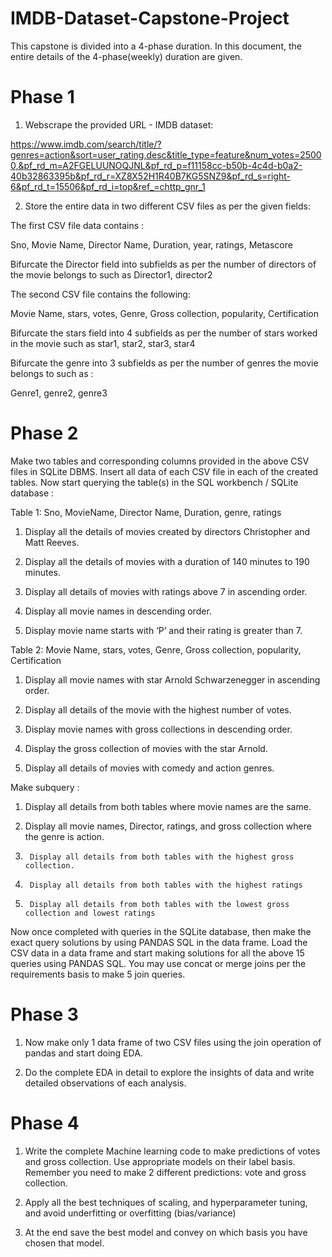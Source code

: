 # IMDB-Dataset-Capstone-Project


This capstone is divided into a 4-phase duration. In this document, the entire details of the 4-phase(weekly) duration are given.



# Phase 1

1) Webscrape the provided URL  - IMDB dataset:

https://www.imdb.com/search/title/?genres=action&sort=user_rating,desc&title_type=feature&num_votes=25000,&pf_rd_m=A2FGELUUNOQJNL&pf_rd_p=f11158cc-b50b-4c4d-b0a2-40b32863395b&pf_rd_r=XZ8X52H1R40B7KG5SNZ9&pf_rd_s=right-6&pf_rd_t=15506&pf_rd_i=top&ref_=chttp_gnr_1

2) Store the entire data in two different CSV files as per the given fields:

The first CSV file data contains :

Sno, Movie Name, Director Name, Duration, year, ratings, Metascore

Bifurcate the Director field into subfields as per the number of directors of the movie belongs to such as Director1, director2

The second CSV file contains the following:

Movie Name, stars, votes, Genre, Gross collection, popularity, Certification

Bifurcate the stars field into 4 subfields as per the number of stars worked in the movie such as star1, star2, star3, star4

Bifurcate the genre into 3 subfields as per the number of genres the movie belongs to such as :

Genre1, genre2, genre3

# Phase 2

Make two tables and corresponding columns provided in the above CSV files in SQLite DBMS. Insert all data of each CSV file in each of the created tables. Now start querying the table(s) in the  SQL workbench / SQLite database :

Table 1: Sno, MovieName, Director Name, Duration, genre, ratings

1)  Display all the details of movies created by directors Christopher and Matt Reeves.

2) Display all the details of movies with a duration of 140 minutes to 190 minutes.

3) Display all details of movies with ratings above 7 in ascending order.

4) Display all movie names in descending order.

5) Display movie name starts with ‘P’ and their rating is greater than 7.



Table 2: Movie Name, stars, votes, Genre, Gross collection, popularity, Certification

1) Display all movie names with star Arnold Schwarzenegger in ascending order.

2) Display all details of the movie with the highest number of votes.

3) Display movie names with gross collections in descending order.

4) Display the gross collection of movies with the star Arnold.

5) Display all details of movies with comedy and action genres.



Make subquery :

1) Display all details from both tables where movie names are the same.

2)   Display all movie names, Director, ratings, and gross collection where the genre is action.

3)      Display all details from both tables with the highest gross collection.

4)      Display all details from both tables with the highest ratings

5)      Display all details from both tables with the lowest gross collection and lowest ratings



Now once completed with queries in the SQLite database, then make the exact query solutions by using PANDAS SQL in the data frame.  Load the CSV data in a data frame and start making solutions for all the above 15 queries using PANDAS SQL. You may use concat or merge joins per the requirements basis to make 5 join queries.



# Phase 3

1) Now make only 1 data frame of two CSV files using the join operation of pandas and start doing EDA.

2) Do the complete EDA in detail to explore the insights of data and write detailed observations of each analysis.



# Phase 4

1) Write the complete Machine learning code to make predictions of votes and gross collection. Use appropriate models on their label basis. Remember you need to make 2 different predictions: vote and gross collection.

2) Apply all the best techniques of scaling, and hyperparameter tuning, and avoid underfitting or overfitting (bias/variance)

3) At the end save the best model and convey on which basis you have chosen that model.  

